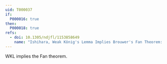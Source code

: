 ```yaml
---
uid: T000037
if:
  P000016: true
then:
  P000018: true
refs:
  - doi: 10.1305/ndjfl/1153858649
    name: "Ishihara, Weak König's Lemma Implies Brouwer's Fan Theorem: A Direct Proof"
---
```

WKL implies the Fan theorem.

